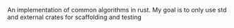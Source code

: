 An implementation of common algorithms in rust. My goal is to only use std and external crates for scaffolding and testing
